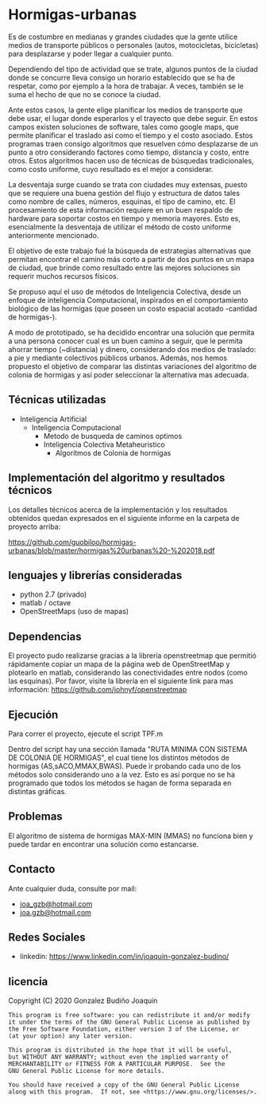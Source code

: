 # Hormigas-urbanas
Es de costumbre en medianas y grandes ciudades que la gente utilice medios de transporte públicos o personales (autos, motocicletas, bicicletas) para desplazarse y poder llegar a cualquier punto.

Dependiendo del tipo de actividad que se trate, algunos puntos de la ciudad donde se concurre lleva consigo un horario establecido que se ha de respetar, como por ejemplo a la hora de trabajar. A veces, también se le suma el hecho de que no se conoce la ciudad.

Ante estos casos, la gente elige planificar los medios de transporte que debe usar, el lugar donde esperarlos y el trayecto que debe seguir. En estos campos existen soluciones de software, tales como google maps, que permite planificar el traslado así como el tiempo y el costo asociado. Estos programas traen consigo algoritmos que resuelven cómo desplazarse de un punto a otro considerando factores como tiempo, distancia y costo, entre otros. Estos algoritmos hacen uso de técnicas de búsquedas tradicionales, como costo uniforme, cuyo resultado es el mejor a considerar.

La desventaja surge cuando se trata con ciudades muy extensas, puesto que se requiere una buena gestión del flujo y estructura de datos tales como nombre de calles, números, esquinas, el tipo de camino, etc. El procesamiento de esta información requiere en un buen respaldo de hardware para soportar costos en tiempo y memoria mayores. Esto es, esencialmente la desventaja de utilizar el método de costo uniforme anteriormente mencionado.

El objetivo de este trabajo fué la búsqueda de estrategias alternativas que permitan encontrar el camino más corto a partir de dos puntos en un mapa de ciudad, que brinde como resultado entre las mejores soluciones sin requerir muchos recursos físicos.

Se propuso aquí el uso de métodos de Inteligencia Colectiva, desde un enfoque de inteligencia Computacional, inspirados en el comportamiento biológico de las hormigas (que poseen un costo espacial acotado -cantidad de hormigas-).

A modo de prototipado, se ha decidido encontrar una solución que permita a una persona conocer cual es un buen camino a seguir, que le permita ahorrar tiempo (~distancia) y dinero, considerando dos medios de traslado: a pie y mediante colectivos públicos urbanos.
Además, nos hemos propuesto el objetivo de comparar las distintas variaciones del algoritmo de colonia de hormigas y así poder seleccionar la alternativa mas adecuada.

## Técnicas utilizadas
* Inteligencia Artificial
  * Inteligencia Computacional
    * Metodo de busqueda de caminos optimos
    * Inteligencia Colectiva Metaheuristico
      * Algoritmos de Colonia de hormigas
      
## Implementación del algoritmo y resultados técnicos
Los detalles técnicos acerca de la implementación y los resultados obtenidos quedan expresados en el siguiente informe en la carpeta de proyecto arriba:

https://github.com/guobiloo/hormigas-urbanas/blob/master/hormigas%20urbanas%20-%202018.pdf

## lenguajes y librerías consideradas
* python 2.7 (privado)
* matlab / octave 
* OpenStreetMaps (uso de mapas)

## Dependencias
El proyecto pudo realizarse gracias a la librería openstreetmap que permitió rápidamente copiar un mapa de la página web de OpenStreetMap y plotearlo en matlab, considerando las conectividades entre nodos (como las esquinas).
Por favor, visite la librería en el siguiente link para mas información:
https://github.com/johnyf/openstreetmap

## Ejecución
Para correr el proyecto, ejecute el script TPF.m

Dentro del script hay una sección llamada "RUTA MINIMA CON SISTEMA DE COLONIA DE HORMIGAS", el cual tiene los distintos métodos de hormigas (AS,sACO,MMAX,BWAS). Puede ir probando cada uno de los métodos solo considerando uno a la vez. Esto es así porque no se ha programado que todos los métodos se hagan de forma separada en distintas gráficas.

## Problemas
El algoritmo de sistema de hormigas MAX-MIN (MMAS) no funciona bien y puede tardar en encontrar una solución como estancarse.

## Contacto
Ante cualquier duda, consulte por mail:
 * joa_gzb@hotmail.com
 * joa.gzb@hotmail.com
 
## Redes Sociales 
* linkedin: https://www.linkedin.com/in/joaquin-gonzalez-budino/

## licencia
 Copyright (C) 2020  Gonzalez Budiño Joaquin

    This program is free software: you can redistribute it and/or modify
    it under the terms of the GNU General Public License as published by
    the Free Software Foundation, either version 3 of the License, or
    (at your option) any later version.

    This program is distributed in the hope that it will be useful,
    but WITHOUT ANY WARRANTY; without even the implied warranty of
    MERCHANTABILITY or FITNESS FOR A PARTICULAR PURPOSE.  See the
    GNU General Public License for more details.

    You should have received a copy of the GNU General Public License
    along with this program.  If not, see <https://www.gnu.org/licenses/>.

